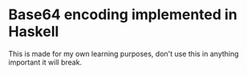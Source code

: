 # Base64 encoding implemented in Haskell

This is made for my own learning purposes, don't use this in anything important it will break.
